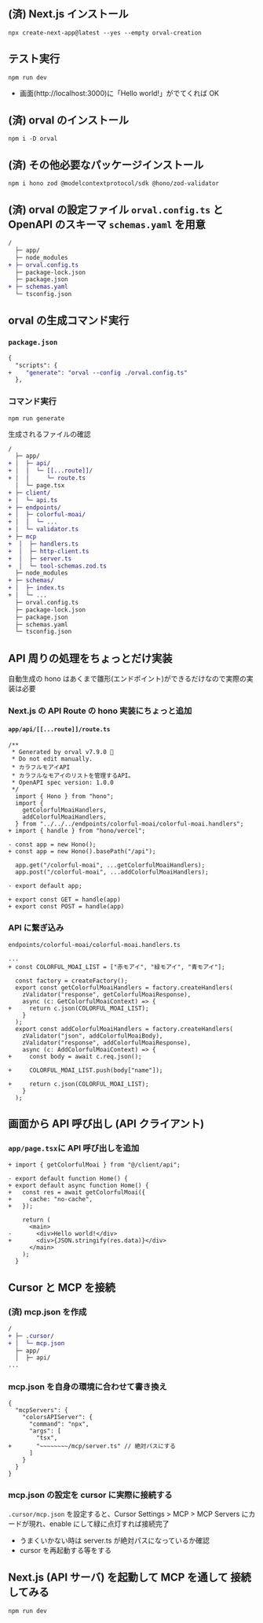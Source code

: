 ## (済) Next.js インストール

```
npx create-next-app@latest --yes --empty orval-creation
```

## テスト実行

```
npm run dev
```

- 画面(http://localhost:3000)に「Hello world!」がでてくれば OK

## (済) orval のインストール

```
npm i -D orval
```

## (済) その他必要なパッケージインストール

```
npm i hono zod @modelcontextprotocol/sdk @hono/zod-validator
```

## (済) orval の設定ファイル `orval.config.ts` と OpenAPI のスキーマ `schemas.yaml` を用意

```diff
/
  ├─ app/
  ├─ node_modules
+ ├─ orval.config.ts
  ├─ package-lock.json
  ├─ package.json
+ ├─ schemas.yaml
  └─ tsconfig.json
```

## orval の生成コマンド実行

### `package.json`

```diff
{
  "scripts": {
+    "generate": "orval --config ./orval.config.ts"
  },
```

### コマンド実行

```
npm run generate
```

生成されるファイルの確認

```diff
/
  ├─ app/
+ │  ├─ api/
+ │  │  └─ [[...route]]/
+ │  │     └─ route.ts
  │  └─ page.tsx
+ ├─ client/
+ │  └─ api.ts
+ ├─ endpoints/
+ │  ├─ colorful-moai/
+ │  │  └─ ...
+ │  └─ validator.ts
+ ├─ mcp
+  │  ├─ handlers.ts
+  │  ├─ http-client.ts
+  │  ├─ server.ts
+  │  └─ tool-schemas.zod.ts
  ├─ node_modules
+ ├─ schemas/
+ │  ├─ index.ts
+ │  └─ ...
  ├─ orval.config.ts
  ├─ package-lock.json
  ├─ package.json
  ├─ schemas.yaml
  └─ tsconfig.json
```

## API 周りの処理をちょっとだけ実装

自動生成の hono はあくまで雛形(エンドポイント)ができるだけなので実際の実装は必要

### Next.js の API Route の hono 実装にちょっと追加

#### `app/api/[[...route]]/route.ts`

```diff:ts
/**
 * Generated by orval v7.9.0 🍺
 * Do not edit manually.
 * カラフルモアイAPI
 * カラフルなモアイのリストを管理するAPI。
 * OpenAPI spec version: 1.0.0
 */
  import { Hono } from "hono";
  import {
    getColorfulMoaiHandlers,
    addColorfulMoaiHandlers,
  } from "../../../endpoints/colorful-moai/colorful-moai.handlers";
+ import { handle } from "hono/vercel";

- const app = new Hono();
+ const app = new Hono().basePath("/api");

  app.get("/colorful-moai", ...getColorfulMoaiHandlers);
  app.post("/colorful-moai", ...addColorfulMoaiHandlers);

- export default app;

+ export const GET = handle(app)
+ export const POST = handle(app)

```

### API に繋ぎ込み

`endpoints/colorful-moai/colorful-moai.handlers.ts`

```diff:ts
...
+ const COLORFUL_MOAI_LIST = ["赤モアイ", "緑モアイ", "青モアイ"];

  const factory = createFactory();
  export const getColorfulMoaiHandlers = factory.createHandlers(
    zValidator("response", getColorfulMoaiResponse),
    async (c: GetColorfulMoaiContext) => {
+     return c.json(COLORFUL_MOAI_LIST);
    }
  );
  export const addColorfulMoaiHandlers = factory.createHandlers(
    zValidator("json", addColorfulMoaiBody),
    zValidator("response", addColorfulMoaiResponse),
    async (c: AddColorfulMoaiContext) => {
+     const body = await c.req.json();

+     COLORFUL_MOAI_LIST.push(body["name"]);

+     return c.json(COLORFUL_MOAI_LIST);
    }
  );

```

## 画面から API 呼び出し (API クライアント)

### `app/page.tsx`に API 呼び出しを追加

```diff:tsx
+ import { getColorfulMoai } from "@/client/api";

- export default function Home() {
+ export default async function Home() {
+   const res = await getColorfulMoai({
+     cache: "no-cache",
+   });

    return (
      <main>
-       <div>Hello world!</div>
+       <div>{JSON.stringify(res.data)}</div>
      </main>
    );
  }
```

## Cursor と MCP を接続

### (済) mcp.json を作成

```diff
/
+ ├─ .cursor/
+ │  └─ mcp.json
  ├─ app/
  │  ├─ api/
...
```

### mcp.json を自身の環境に合わせて書き換え

```diff:json
{
  "mcpServers": {
    "colorsAPIServer": {
      "command": "npx",
      "args": [
        "tsx",
+       "~~~~~~~~/mcp/server.ts" // 絶対パスにする
      ]
    }
  }
}
```

### mcp.json の設定を cursor に実際に接続する

`.cursor/mcp.json` を設定すると、Cursor Settings > MCP > MCP Servers にカードが現れ、enable にして緑に点灯すれば接続完了

- うまくいかない時は server.ts が絶対パスになっているか確認
- cursor を再起動する等をする

## Next.js (API サーバ) を起動して MCP を通して 接続してみる

```
npm run dev
```

